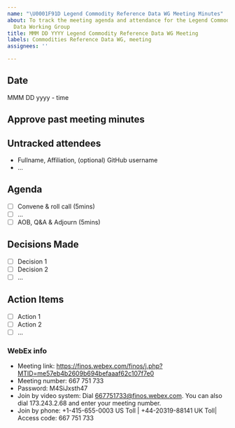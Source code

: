 ```yaml
---
name: "\U0001F91D Legend Commodity Reference Data WG Meeting Minutes"
about: To track the meeting agenda and attendance for the Legend Commodities Reference
  Data Working Group
title: MMM DD YYYY Legend Commodity Reference Data WG Meeting
labels: Commodities Reference Data WG, meeting
assignees: ''

---
```


## Date
MMM DD yyyy - time

## Approve past meeting minutes

## Untracked attendees
- Fullname, Affiliation, (optional) GitHub username
- ...

## Agenda
- [ ] Convene & roll call (5mins)
- [ ] ...
- [ ] AOB, Q&A & Adjourn (5mins)

## Decisions Made
- [ ] Decision 1
- [ ] Decision 2
- [ ] ...

## Action Items
- [ ] Action 1
- [ ] Action 2
- [ ] ...

### WebEx info
- Meeting link: https://finos.webex.com/finos/j.php?MTID=me57eb4b2609b694befaaaf62c107f7e0
- Meeting number: 667 751 733
- Password: M4SiJxsth47
- Join by video system: Dial 667751733@finos.webex.com. You can also dial 173.243.2.68 and enter your meeting number.
- Join by phone: +1-415-655-0003 US Toll | +44-20319-88141 UK Toll| Access code: 667 751 733
